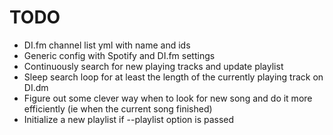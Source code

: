 TODO
======

* DI.fm channel list yml with name and ids
* Generic config with Spotify and DI.fm settings
* Continuously search for new playing tracks and update playlist
* Sleep search loop for at least the length of the currently playing track on DI.dm
* Figure out some clever way when to look for new song and do it more efficiently (ie when the current song finished)
* Initialize a new playlist if --playlist option is passed
